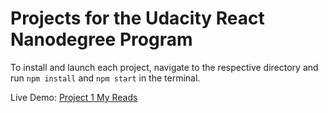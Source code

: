 # Projects for the Udacity React Nanodegree Program
To install and launch each project, navigate to the respective directory and run `npm install` and `npm start` in the terminal.

Live Demo: [Project 1 My Reads](https://andy1li.github.io/udacity-react/P1-My_Reads/)